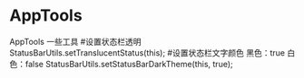# AppTools
AppTools 一些工具
#设置状态栏透明
StatusBarUtils.setTranslucentStatus(this);
#设置状态栏文字颜色  黑色：true  白色：false
StatusBarUtils.setStatusBarDarkTheme(this, true);
